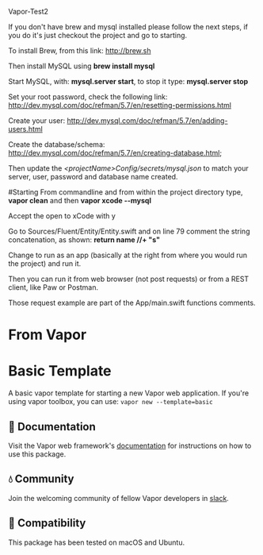 Vapor-Test2

If you don't have brew and mysql installed please follow the next steps, if you do it's just checkout the project and go to starting.

To install Brew, from this link: http://brew.sh

Then install MySQL using **brew install mysql**

Start MySQL, with: **mysql.server start**, to stop it type: **mysql.server stop**

Set your root password, check the following link: http://dev.mysql.com/doc/refman/5.7/en/resetting-permissions.html

Create your user: http://dev.mysql.com/doc/refman/5.7/en/adding-users.html

Create the database/schema: http://dev.mysql.com/doc/refman/5.7/en/creating-database.html;

Then update the *\<projectName\>Config/secrets/mysql.json* to match your server, user, password and database name created.


#Starting
From commandline and from within the project directory type, **vapor clean** and then **vapor xcode --mysql**

Accept the open to xCode with y

Go to Sources/Fluent/Entity/Entity.swift and on line 79 comment the string concatenation, as shown:
**return name //+ "s"**

Change to run as an app (basically at the right from where you would run the project) and run it.

Then you can run it from web browser (not post requests) or from a REST client, like Paw or Postman.

Those request example are part of the App/main.swift functions comments.


# From Vapor
# Basic Template

A basic vapor template for starting a new Vapor web application. If you're using vapor toolbox, you can use: `vapor new --template=basic`

## 📖 Documentation

Visit the Vapor web framework's [documentation](http://docs.vapor.codes) for instructions on how to use this package.

## 💧 Community

Join the welcoming community of fellow Vapor developers in [slack](http://vapor.team).

## 🔧 Compatibility

This package has been tested on macOS and Ubuntu.

